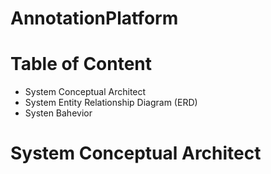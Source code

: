 # AnnotationPlatform

# Table of Content
* System Conceptual Architect
* System Entity Relationship Diagram (ERD)
* Systen Bahevior 

# System Conceptual Architect

